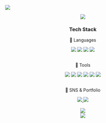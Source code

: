 <a href="https://hits.seeyoufarm.com"><img src="https://hits.seeyoufarm.com/api/count/incr/badge.svg?url=https%3A%2F%2Fgithub.com%2FBaePippi&count_bg=%23222222&title_bg=%23222222&icon=&icon_color=%23000000&title=hits&edge_flat=false"/></a>

<div align=center>
	<img src="https://capsule-render.vercel.app/api?type=transparent&color=auto&height=180&section=header&text=BaePippi%20GitHub%20:)&fontSize=60&fontColor=ffffff&animation=twinkling&stroke=0081C9&strokeWidth=2" />
</div>
<div align=center>
	<h3>️Tech Stack</h3>
	<p> 🐚 Languages</p>
</div>
<div align="center">
	<img src="https://img.shields.io/badge/HTML5-E34F26?style=for-the-badge&logo=HTML5&logoColor=white" />
	<img src="https://img.shields.io/badge/CSS3-1572B6?style=for-the-badge&logo=CSS3&logoColor=white" />
	<img src="https://img.shields.io/badge/JavaScript-F7DF1E?style=for-the-badge&logo=JavaScript&logoColor=white" />
	<img src="https://img.shields.io/badge/React-61DAFB?style=for-the-badge&logo=react&logoColor=white" />
</div>
<br>
<div align=center>
	<p> 🐚 Tools </p>
</div>
<div align=center>
	<img src="https://img.shields.io/badge/Adobe%20Photoshop-31A8FF?style=for-the-badge&logo=adobephotoshop&logoColor=white">
	<img src="https://img.shields.io/badge/Adobe%20Illustrator-FF9A00?style=for-the-badge&logo=adobeillustrator&logoColor=white">
	<img src="https://img.shields.io/badge/Figma-F24E1E?style=for-the-badge&logo=figma&logoColor=white">
	<img src="https://img.shields.io/badge/Visual%20Studio%20Code-007ACC?style=for-the-badge&logo=VisualStudioCode&logoColor=white" />
	<img src="https://img.shields.io/badge/GitHub-181717?style=for-the-badge&logo=GitHub&logoColor=white" />
	<img src="https://img.shields.io/badge/Google%20Analytics-E37400?style=for-the-badge&logo=googleanalytics&logoColor=white" />
</div>
<br>
<div align=center>
	<p>🐚 SNS & Portfolio </p>
</div>
<div align=center>
	<a href="https://baepippi.github.io/portfolio2/">
		<img src="https://img.shields.io/badge/Portfolio-FF3633?style=for-the-badge&logo=Micro.blog&logoColor=white" />
	</a>
	<a href="mailto:hiehdkqd@naver.com">
		<img src="https://img.shields.io/badge/Mail-30B980?style=for-the-badge&logo=Gmail&logoColor=white" />
	</a>
	<br>
</div>
<div align=center>
	<br>
<img src="https://github-readme-stats.vercel.app/api/top-langs/?username=BaePippi&layout=compact">
	<br>
<img src="https://github-readme-stats.vercel.app/api?username=BaePippi&show_icons=true">


</div>
